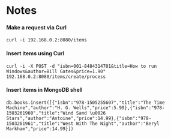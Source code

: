 # Notes
#### Make a request via Curl
```
curl -i 192.168.0.2:8080/items
```


#### Insert items using Curl
```
curl -i -X POST -d "isbn=001-8484314701&title=How to run Windows&author=Bill Gates&price=1.90" 192.168.0.2:8080/items/create/process
```

#### Insert items in MongoDB shell
```
db.books.insert([{"isbn":"978-1505255607","title":"The Time Machine","author":"H. G. Wells","price":5.99},{"isbn":"978-1503261960","title":"Wind Sand \u0026 Stars","author":"Antoine","price":14.99},{"isbn":"978-1503261961","title":"West With The Night","author":"Beryl Markham","price":14.99}])
```